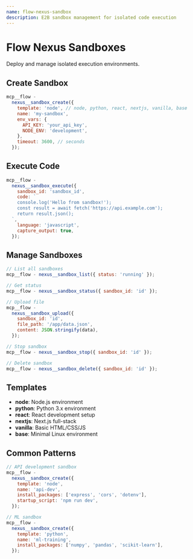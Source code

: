 ```yaml
---
name: flow-nexus-sandbox
description: E2B sandbox management for isolated code execution
---
```


# Flow Nexus Sandboxes

Deploy and manage isolated execution environments.

## Create Sandbox

```javascript
mcp__flow -
  nexus__sandbox_create({
    template: 'node', // node, python, react, nextjs, vanilla, base
    name: 'my-sandbox',
    env_vars: {
      API_KEY: 'your_api_key',
      NODE_ENV: 'development',
    },
    timeout: 3600, // seconds
  });
```

## Execute Code

```javascript
mcp__flow -
  nexus__sandbox_execute({
    sandbox_id: 'sandbox_id',
    code: `
    console.log('Hello from sandbox!');
    const result = await fetch('https://api.example.com');
    return result.json();
  `,
    language: 'javascript',
    capture_output: true,
  });
```

## Manage Sandboxes

```javascript
// List all sandboxes
mcp__flow - nexus__sandbox_list({ status: 'running' });

// Get status
mcp__flow - nexus__sandbox_status({ sandbox_id: 'id' });

// Upload file
mcp__flow -
  nexus__sandbox_upload({
    sandbox_id: 'id',
    file_path: '/app/data.json',
    content: JSON.stringify(data),
  });

// Stop sandbox
mcp__flow - nexus__sandbox_stop({ sandbox_id: 'id' });

// Delete sandbox
mcp__flow - nexus__sandbox_delete({ sandbox_id: 'id' });
```

## Templates

- **node**: Node.js environment
- **python**: Python 3.x environment
- **react**: React development setup
- **nextjs**: Next.js full-stack
- **vanilla**: Basic HTML/CSS/JS
- **base**: Minimal Linux environment

## Common Patterns

```javascript
// API development sandbox
mcp__flow -
  nexus__sandbox_create({
    template: 'node',
    name: 'api-dev',
    install_packages: ['express', 'cors', 'dotenv'],
    startup_script: 'npm run dev',
  });

// ML sandbox
mcp__flow -
  nexus__sandbox_create({
    template: 'python',
    name: 'ml-training',
    install_packages: ['numpy', 'pandas', 'scikit-learn'],
  });
```
